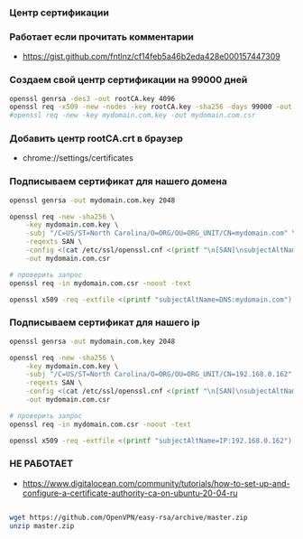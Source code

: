 ### Центр сертификации

### Работает если прочитать комментарии
- https://gist.github.com/fntlnz/cf14feb5a46b2eda428e000157447309


### Создаем свой центр сертификации на 99000 дней

```bash
openssl genrsa -des3 -out rootCA.key 4096
openssl req -x509 -new -nodes -key rootCA.key -sha256 -days 99000 -out rootCA.crt
#openssl req -new -key mydomain.com.key -out mydomain.com.csr
```

### Добавить центр rootCA.crt в браузер

- chrome://settings/certificates

### Подписываем сертификат для нашего домена

```bash
openssl genrsa -out mydomain.com.key 2048

openssl req -new -sha256 \
    -key mydomain.com.key \
    -subj "/C=US/ST=North Carolina/O=ORG/OU=ORG_UNIT/CN=mydomain.com" \
    -reqexts SAN \
    -config <(cat /etc/ssl/openssl.cnf <(printf "\n[SAN]\nsubjectAltName=DNS:mydomain.com")) \
    -out mydomain.com.csr

# проверить запрос
openssl req -in mydomain.com.csr -noout -text

openssl x509 -req -extfile <(printf "subjectAltName=DNS:mydomain.com") -days 90000 -in mydomain.com.csr -CA rootCA.crt -CAkey rootCA.key -CAcreateserial -out mydomain.com.crt -sha256
```

### Подписываем сертификат для нашего ip

```bash
openssl genrsa -out mydomain.com.key 2048

openssl req -new -sha256 \
    -key mydomain.com.key \
    -subj "/C=US/ST=North Carolina/O=ORG/OU=ORG_UNIT/CN=192.168.0.162" \
    -reqexts SAN \
    -config <(cat /etc/ssl/openssl.cnf <(printf "\n[SAN]\nsubjectAltName=IP:192.168.0.162")) \
    -out mydomain.com.csr

# проверить запрос
openssl req -in mydomain.com.csr -noout -text

openssl x509 -req -extfile <(printf "subjectAltName=IP:192.168.0.162") -days 90000 -in mydomain.com.csr -CA rootCA.crt -CAkey rootCA.key -CAcreateserial -out mydomain.com.crt -sha256
```


### НЕ РАБОТАЕТ

- https://www.digitalocean.com/community/tutorials/how-to-set-up-and-configure-a-certificate-authority-ca-on-ubuntu-20-04-ru

```bash

wget https://github.com/OpenVPN/easy-rsa/archive/master.zip
unzip master.zip
```
